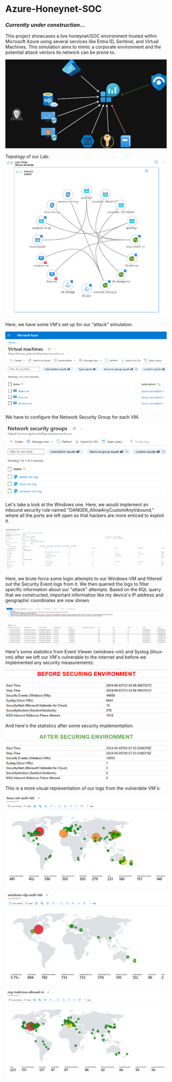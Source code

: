 # Azure-Honeynet-SOC
 
 <h3><i>Currently under construction...</i></h3>

This project showcases a live honeynet/SOC environment hosted within Microsoft Azure using several services like Entra ID, Sentinel, and Virtual Machines.
This simulation aims to mimic a corporate environment and the potential attack vectors its network can be prone to.

![screenshot](/Pictures/Overview.png)

Topology of our Lab:
![screenshot](/Pictures/Lab-VNet.png)

Here, we have some VM's set up for our "attack" simulation.

![screenshot](/Pictures/VM's.png)

We have to configure the Network Security Group for each VM. 

![screenshot](/Pictures/NSG's.png)

Let's take a look at the Windows one. Here, we would implement an inbound security rule named "DANGER_AllowAnyCustomAnyInbound," where all the ports are left open so that hackers are more enticed to exploit it.

![screenshot](/Pictures/NSG-win.png)



Here, we brute force some login attempts to our Windows-VM and filtered out the Security Event logs from it. We then queried the logs to filter specific information about our "attack" attempts. Based on the KQL query that we constructed, important information like my device's IP address and geographic coordinates are now shown.

![screenshot](/Pictures/KQL-Log-Query.png)


Here's some statistics from Event Viewer (windows-vm) and Syslog (linux-vm) after we left our VM's vulnerable to the internet and before we implemented any security measurements:

![screenshot](/Pictures/Updated%20Workbook%20Pics/BEFORE-Map-Stats.png)

And here's the statistics after some security implementation:

![screenshot](/Pictures/Updated%20Workbook%20Pics/AFTER-Map-Stats.png)


This is a more visual representation of our logs from the vulnerable VM's:

![screenshot](/Pictures/Updated%20Workbook%20Pics/linux-ssh-auth-fail-BEFORE.png)

![screenshot](/Pictures/Updated%20Workbook%20Pics/windows-rdp-auth-fail-BEFORE.png)

![screenshot](/Pictures/Updated%20Workbook%20Pics/nsg-malicious-allowed-in-BEFORE.png)




